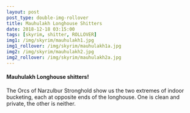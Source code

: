 ```yaml
---
layout: post
post_type: double-img-rollover
title: Mauhulakh Longhouse Shitters
date: 2018-12-18 03:15:00
tags: [skyrim, shitter, ROLLOVER]
img1: /img/skyrim/mauhulakh1.jpg
img1_rollover: /img/skyrim/mauhulakh1a.jpg
img2: /img/skyrim/mauhulakh2.jpg
img2_rollover: /img/skyrim/mauhulakh2a.jpg
---
```

#### Mauhulakh Longhouse shitters!

The Orcs of Narzulbur Stronghold show us the two extremes of indoor bucketing, each at opposite ends of the longhouse. One is clean and private, the other is neither.
